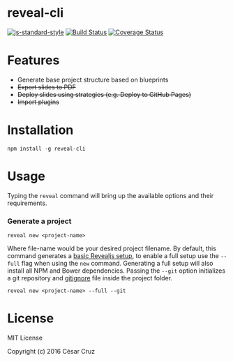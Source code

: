 reveal-cli
======================================================================

[![js-standard-style](https://img.shields.io/badge/code%20style-standard-brightgreen.svg)](http://standardjs.com/)
[![Build Status](https://travis-ci.org/sezalcru/reveal-cli.svg?branch=master)](https://travis-ci.org/sezalcru/reveal-cli)
[![Coverage Status](https://coveralls.io/repos/github/sezalcru/reveal-cli/badge.svg?branch=master)](https://coveralls.io/github/sezalcru/reveal-cli?branch=master)

Features
======================================================================

- Generate base project structure based on blueprints
- ~~Export slides to PDF~~
- ~~Deploy slides using strategies (e.g. Deploy to GitHub Pages)~~
- ~~Import plugins~~

Installation
======================================================================

```
npm install -g reveal-cli
```

Usage
======================================================================

Typing the `reveal` command will bring up the available options and their requirements.

### Generate a project

```
reveal new <project-name>
```

Where file-name would be your desired project filename. By default, this command generates a [basic Revealjs setup](https://github.com/hakimel/reveal.js/#basic-setup), to enable a full setup use the `--full` flag when using the `new` command. Generating a full setup will also install all NPM and Bower dependencies. Passing the `--git` option initializes a git repository and [gitignore](https://github.com/github/gitignore/blob/master/Node.gitignore) file inside the project folder.

```
reveal new <project-name> --full --git
```

License
======================================================================

MIT License

Copyright (c) 2016 César Cruz
